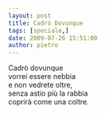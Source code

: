 ```yaml
---
layout: post
title: Cadrò Dovunque
tags: [speciale,]
date: 2009-07-26 15:51:00
author: pietro
---
```

Cadrò dovunque<br/>vorrei essere nebbia<br/>e non vedrete oltre,<br/>senza astio più la rabbia<br/>coprirà come una coltre.
